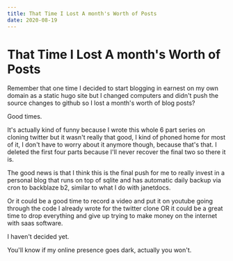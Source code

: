 ```yaml
---
title: That Time I Lost A month's Worth of Posts
date: 2020-08-19
---
```


# That Time I Lost A month's Worth of Posts

Remember that one time I decided to start blogging in earnest on my own domain as a static hugo site
but I changed computers and didn't push the source changes to github so I lost a month's worth of blog posts?

Good times.

It's actually kind of funny because I wrote this whole 6 part series on cloning
twitter but it wasn't really that good, I kind of phoned home for most of it, I don't
have to worry about it anymore though, because that's that. I deleted the first four parts
because I'll never recover the final two so there it is.

The good news is that I think this is the final push for me to really invest in a personal
blog that runs on top of sqlite and has automatic daily backup via cron to backblaze b2,
similar to what I do with janetdocs.

Or it could be a good time to record a video and put it on youtube going through the code
I already wrote for the twitter clone OR it could be a great time to drop everything and give
up trying to make money on the internet with saas software.

I haven't decided yet.

You'll know if my online presence goes dark, actually you won't.
